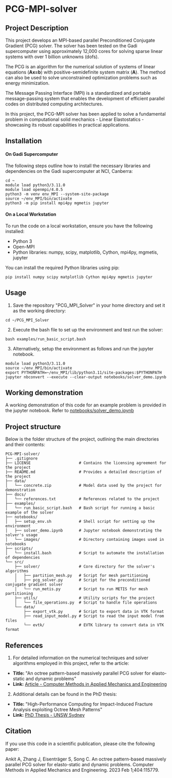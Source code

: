 # PCG-MPI-solver

## Project Description
This project develops an MPI-based parallel Preconditioned Conjugate Gradient (PCG) solver. The solver has been tested on the Gadi supercomputer using approximately 12,000 cores for solving sparse linear systems with over 1 billion unknowns (dofs).

The PCG is an algorithm for the numerical solution of systems of linear equations (**Ax=b**) with positive-semidefinite system matrix (**A**). The method can also be used to solve unconstrained optimization problems such as energy minimization.

The Message Passing Interface (MPI) is a standardized and portable message-passing system that enables the development of efficient parallel codes on distributed computing architectures.

In this project, the PCG-MPI solver has been applied to solve a fundamental problem in computational solid mechanics - Linear Elastostatics - showcasing its robust capabilities in practical applications.

## Installation

#### On Gadi Supercomputer
The following steps outline how to install the necessary libraries and dependencies on the Gadi supercomputer at NCI, Canberra:

```shell
cd ~
module load python3/3.11.0
module load openmpi/4.0.5
python3 -m venv env_MPI --system-site-package
source ~/env_MPI/bin/activate
python3 -m pip install mpi4py mgmetis jupyter
```

#### On a Local Workstation
To run the code on a local workstation, ensure you have the following installed:

- Python 3
- Open-MPI
- Python libraries: numpy, scipy, matplotlib, Cython, mpi4py, mgmetis, jupyter

You can install the required Python libraries using pip:

```shell
pip install numpy scipy matplotlib Cython mpi4py mgmetis jupyter
```


## Usage

1. Save the repository "PCG_MPI_Solver" in your home directory and set it as the working directory:
```shell
cd ~/PCG_MPI_Solver
```

2. Execute the bash file to set up the environment and test run the solver:
```shell
bash examples/run_basic_script.bash
```

3. Alternatively, setup the environment as follows and run the jupyter notebook.
```shell
module load python3/3.11.0
source ~/env_MPI/bin/activate
export PYTHONPATH=~/env_MPI/lib/python3.11/site-packages:$PYTHONPATH
jupyter nbconvert --execute --clear-output notebooks/solver_demo.ipynb
```

## Working demonstration
A working demonstration of this code for an example problem is provided in the jupyter notebook.
Refer to [notebooks/solver_demo.ipynb](https://github.com/ankitskr/PCG-MPI-solver/blob/main/notebooks/solver_demo.ipynb)


## Project structure
Below is the folder structure of the project, outlining the main directories and their contents:
```
PCG-MPI-solver/
├── .gitignore                  
├── LICENSE                     # Contains the licensing agreement for the project
├── README.md                   # Provides a detailed description of the project
├── data/                       
│   └── concrete.zip            # Model data used by the project for demonstration
├── docs/
│   └── references.txt          # References related to the project
├── examples/
│   └── run_basic_script.bash   # Bash script for running a basic example of the solver
├── notebooks/
│   ├── setup_env.sh            # Shell script for setting up the environment
│   ├── solver_demo.ipynb       # Jupyter notebook demonstrating the solver's usage
│   └── images/                 # Directory containing images used in notebooks
├── scripts/
│   └── install.bash            # Script to automate the installation of dependencies
└── src/
    ├── solver/                 # Core directory for the solver's algorithms
    │   ├── partition_mesh.py   # Script for mesh partitioning
    │   ├── pcg_solver.py       # Script for the preconditioned conjugate gradient solver
    │   └── run_metis.py        # Script to run METIS for mesh partitioning
    ├── utils/                  # Utility scripts for the project
    │   └── file_operations.py  # Script to handle file operations
    └── data/
        ├── export_vtk.py       # Script to export data in VTK format
        ├── read_input_model.py # Script to read the input model from files
        └── evtk/               # EVTK library to convert data in VTK format
```


## References
1. For detailed information on the numerical techniques and solver algorithms employed in this project, refer to the article:

- **Title:** "An octree pattern-based massively parallel PCG solver for elasto-static and dynamic problems"
- **Link:** [Article - Computer Methods in Applied Mechanics and Engineering](https://doi.org/10.1016/j.cma.2022.115779)

2. Additional details can be found in the PhD thesis:

- **Title:** "High-Performance Computing for Impact-Induced Fracture Analysis exploiting Octree Mesh Patterns"
- **Link:** [PhD Thesis - UNSW Sydney](https://doi.org/10.26190/unsworks/22788)


## Citation
If you use this code in a scientific publication, please cite the following paper:

Ankit A, Zhang J, Eisenträger S, Song C. An octree pattern-based massively 
parallel PCG solver for elasto-static and dynamic problems. Computer Methods 
in Applied Mechanics and Engineering. 2023 Feb 1;404:115779.